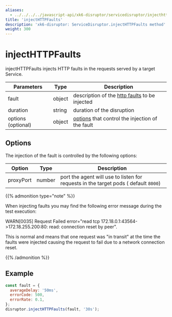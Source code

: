```yaml
---
aliases:
  - ../../../../javascript-api/xk6-disruptor/servicedisruptor/injecthttpfaults # docs/k6/<K6_VERSION>/javascript-api/xk6-disruptor/servicedisruptor/injecthttpfaults
title: 'injectHTTPFaults'
description: 'xk6-disruptor: ServiceDisruptor.injectHTTPFaults method'
weight: 300
---
```


# injectHTTPFaults

injectHTTPFaults injects HTTP faults in the requests served by a target Service.

| Parameters         | Type   | Description                                                                                                                                                            |
| ------------------ | ------ | ---------------------------------------------------------------------------------------------------------------------------------------------------------------------- |
| fault              | object | description of the [http faults](https://grafana.com/docs/k6/<K6_VERSION>/testing-guides/injecting-faults-with-xk6-disruptor/xk6-disruptor/faults/http) to be injected |
| duration           | string | duration of the disruption                                                                                                                                             |
| options (optional) | object | [options](#options) that control the injection of the fault                                                                                                            |

## Options

The injection of the fault is controlled by the following options:

| Option    | Type   | Description                                                                         |
| --------- | ------ | ----------------------------------------------------------------------------------- |
| proxyPort | number | port the agent will use to listen for requests in the target pods ( default `8000`) |

{{% admonition type="note" %}}

When injecting faults you may find the following error message during the test execution:

WARN\[0035\] Request Failed error="read tcp 172.18.0.1:43564->172.18.255.200:80: read: connection reset by peer".

This is normal and means that one request was "in transit" at the time the faults were injected causing the request to fail due to a network connection reset.

{{% /admonition %}}

## Example

<!-- eslint-skip -->

```javascript
const fault = {
  averageDelay: '50ms',
  errorCode: 500,
  errorRate: 0.1,
};
disruptor.injectHTTPFaults(fault, '30s');
```
